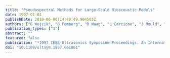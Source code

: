 ```yaml
---
title: "Pseudospectral Methods for Large-Scale Bioacoustic Models"
date: 1997-01-01
publishDate: 2019-06-06T14:48:49.904503Z
authors: ["G Wojcik", "B Fomberg", "R Waag", "L Carcione", "J Mould", "L Nikodym", "T Driscoll"]
publication_types: ["1"]
abstract: ""
featured: false
publication: "*1997 IEEE Ultrasonics Symposium Proceedings. An International Symposium (Cat. No. 97CH36118)*"
doi: "10.1109/ultsym.1997.661861"
---
```


